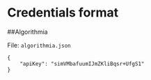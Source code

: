 # Credentials format

##Algorithmia

File: `algorithmia.json`

```
{
    "apiKey": "simVMbafuumIJmZKliBqsr+UfgS1"
}
```